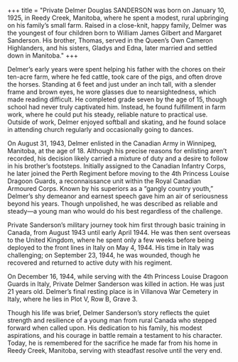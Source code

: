 +++
title = "Private Delmer Douglas SANDERSON was born on January 10, 1925, in Reedy Creek, Manitoba, where he spent a modest, rural upbringing on his family’s small farm. Raised in a close-knit, happy family, Delmer was the youngest of four children born to William James Gilbert and Margaret Sanderson. His brother, Thomas, served in the Queen’s Own Cameron Highlanders, and his sisters, Gladys and Edna, later married and settled down in Manitoba."
+++


Delmer’s early years were spent helping his father with the chores on their ten-acre farm, where he fed cattle, took care of the pigs, and often drove the horses. Standing at 6 feet and just under an inch tall, with a slender frame and brown eyes, he wore glasses due to nearsightedness, which made reading difficult. He completed grade seven by the age of 15, though school had never truly captivated him. Instead, he found fulfillment in farm work, where he could put his steady, reliable nature to practical use. Outside of work, Delmer enjoyed softball and skating, and he found solace in attending church regularly and occasionally going to dances.

On August 31, 1943, Delmer enlisted in the Canadian Army in Winnipeg, Manitoba, at the age of 18. Although his precise reasons for enlisting aren’t recorded, his decision likely carried a mixture of duty and a desire to follow in his brother’s footsteps. Initially assigned to the Canadian Infantry Corps, he later joined the Perth Regiment before moving to the 4th Princess Louise Dragoon Guards, a reconnaissance unit within the Royal Canadian Armoured Corps. Known by his superiors as a “gangly country youth,” Delmer’s shy demeanor and earnest speech gave him an air of seriousness beyond his years. Though unpolished, he was described as reliable and steady—a young man who would do his best regardless of the challenge.

Private Sanderson’s military journey took him first through basic training in Canada, from August 1943 until early April 1944. He was then sent overseas to the United Kingdom, where he spent only a few weeks before being deployed to the front lines in Italy on May 4, 1944. His time in Italy was challenging; on September 23, 1944, he was wounded, though he recovered and returned to active duty with his regiment.

On December 16, 1944, while serving with the 4th Princess Louise Dragoon Guards in Italy, Private Delmer Sanderson was killed in action. He was just 21 years old. Delmer’s final resting place is in Villanova War Cemetery in Italy, where he lies in Plot V, Row B, Grave 3.

Though his life was brief, Delmer Sanderson’s story reflects the quiet strength and resilience of a young man from rural Canada who stepped forward when called upon. His dedication to his family, his modest aspirations, and his courage in battle remain a testament to his character. Today, he is remembered for the sacrifice he made far from his home in Reedy Creek, Manitoba, serving with steadfast resolve until the very end.
